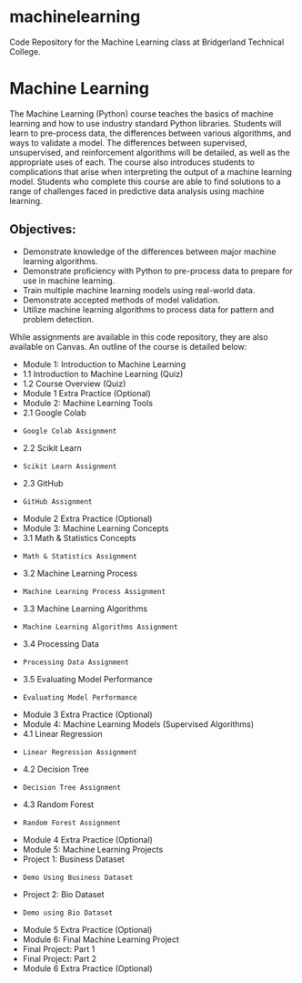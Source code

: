 # machinelearning
Code Repository for the Machine Learning class at Bridgerland Technical College.

# Machine Learning 
The Machine Learning (Python) course teaches the basics of machine learning and how to use industry standard Python libraries. Students will learn to pre-process data, the differences between various algorithms, and ways to validate a model. The differences between supervised, unsupervised, and reinforcement algorithms will be detailed, as well as the appropriate uses of each. The course also introduces students to complications that arise when interpreting the output of a machine learning model. Students who complete this course are able to find solutions to a range of challenges faced in predictive data analysis using machine learning.
## Objectives:
- Demonstrate knowledge of the differences between major machine learning algorithms.
- Demonstrate proficiency with Python to pre-process data to prepare for use in machine learning.
- Train multiple machine learning models using real-world data.
- Demonstrate accepted methods of model validation.
- Utilize machine learning algorithms to process data for pattern and problem detection.

While assignments are available in this code repository, they are also available on Canvas. An outline of the course is detailed below:
- Module 1: Introduction to Machine Learning
-   1.1 Introduction to Machine Learning (Quiz)
-   1.2 Course Overview (Quiz)
-   Module 1 Extra Practice (Optional)
- Module 2: Machine Learning Tools
-   2.1 Google Colab
-     Google Colab Assignment
-   2.2 Scikit Learn
-     Scikit Learn Assignment
-   2.3 GitHub
-     GitHub Assignment
-    Module 2 Extra Practice (Optional)
- Module 3: Machine Learning Concepts
-   3.1 Math & Statistics Concepts
-     Math & Statistics Assignment
-   3.2 Machine Learning Process
-     Machine Learning Process Assignment
-   3.3 Machine Learning Algorithms
-     Machine Learning Algorithms Assignment
-   3.4 Processing Data
-     Processing Data Assignment
-   3.5 Evaluating Model Performance
-     Evaluating Model Performance
-   Module 3 Extra Practice (Optional)
- Module 4: Machine Learning Models (Supervised Algorithms)
-   4.1 Linear Regression
-     Linear Regression Assignment
-   4.2 Decision Tree
-     Decision Tree Assignment
-   4.3 Random Forest
-     Random Forest Assignment
-   Module 4 Extra Practice (Optional)
- Module 5: Machine Learning Projects
-   Project 1: Business Dataset
-     Demo Using Business Dataset
-   Project 2: Bio Dataset
-     Demo using Bio Dataset
-   Module 5 Extra Practice (Optional)
- Module 6: Final Machine Learning Project
-   Final Project: Part 1
-   Final Project: Part 2
-   Module 6 Extra Practice (Optional)
